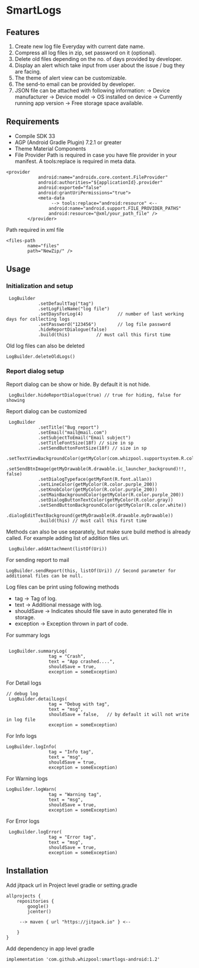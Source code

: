 # SmartLogs

## Features

1. Create new log file Everyday with current date name.
2. Compress all log files in zip, set password on it (optional).
3. Delete old files depending on the no. of days provided by developer.
4. Display an alert which take input from user about the issue / bug they are facing.
5. The theme of alert view can be customizable.
6. The send-to email can be provided by developer.
7. JSON file can be attached with following information: -> Device manufacturer -> Device model -> OS installed on device -> Currently running app version -> Free storage space available.

## Requirements

* Compile SDK 33
* AGP (Android Gradle Plugin) 7.2.1 or greater
* Theme Material Components
* File Provider Path is required in case you have file provider in your manifest. A tools:replace is required in meta data.
    
```
<provider
            android:name="androidx.core.content.FileProvider"
            android:authorities="${applicationId}.provider"
            android:exported="false"
            android:grantUriPermissions="true">
            <meta-data
                 --> tools:replace="android:resource" <--
                android:name="android.support.FILE_PROVIDER_PATHS"
                android:resource="@xml/your_path_file" />
        </provider>

```

Path required in xml file

```
<files-path
        name="files"
        path="NewZip/" />
```

## Usage

### Initialization and setup

```
 LogBuilder
            .setDefaultTag("tag")
            .setLogFileName("log file")
            .setDaysForLog(4)             // number of last working days for collecting logs
            .setPassword("123456")        // log file password
            .hideReportDialogue(false)
            .build(this)          // must call this first time

```


Old log files can also be deleted

```
LogBuilder.deleteOldLogs()
```

### Report dialog setup

Report dialog can be show or hide. By default it is not hide.

```
 LogBuilder.hideReportDialogue(true) // true for hiding, false for showing
```


Report dialog can be customized

```
 LogBuilder
            .setTitle("Bug report")
            .setEmail("mail@mail.com")
            .setSubjectToEmail("Email subject")
            .setTitleFontSize(18f) // size in sp
            .setSendButtonFontSize(18f) // size in sp
            .setTextViewBackgroundColor(getMyColor(com.whizpool.supportsystem.R.color.gray))
            .setSendBtnImage(getMyDrawable(R.drawable.ic_launcher_background)!!, false)
            .setDialogTypeface(getMyFont(R.font.allan))
            .setLineColor(getMyColor(R.color.purple_200))
            .setKnobColor(getMyColor(R.color.purple_200))
            .setMainBackgroundColor(getMyColor(R.color.purple_200))
            .setDialogButtonTextColor(getMyColor(R.color.gray))
            .setSendButtonBackgroundColor(getMyColor(R.color.white))
            .dialogEditTextBackground(getMyDrawable(R.drawable.myDrawable))
            .build(this) // must call this first time
```


Methods can also be use separately, but make sure build method is already called.
For example adding list of addition files uri.

```
 LogBuilder.addAttachment(listOf(Uri))
```


For sending report to mail

```
LogBuilder.sendReport(this, listOf(Uri)) // Second parameter for additional files can be null.
```


Log files can be print using following methods

* tag -> Tag of log.
* text -> Additional message with log.
* shouldSave -> Indicates should file save in auto generated file in storage.
* exception -> Exception thrown in part of code.

For summary logs

```

 LogBuilder.summaryLog( 
                tag = "Crash",
                text = "App crashed....",
                shouldSave = true,
                exception = someException)
```

For Detail logs

```
// debug log
 LogBuilder.detailLogs(
                tag = "Debug with tag",
                text = "msg",
                shouldSave = false,   // by default it will not write in log file
                exception = someException)
```

For Info logs

```
LogBuilder.logInfo(
                tag = "Info tag",
                text = "msg",
                shouldSave = true,
                exception = someException)
```

For Warning logs

```
LogBuilder.logWarn(
                tag = "Warning tag",
                text = "msg",
                shouldSave = true,
                exception = someException)
```

For Error logs

```
 LogBuilder.logError(
                tag = "Error tag",
                text = "msg",
                shouldSave = true,
                exception = someException)
```

## Installation
Add jitpack url in Project level gradle or setting.gradle

```
allprojects {
    repositories {
        google()
        jcenter()
        
     --> maven { url "https://jitpack.io" } <--
       
    }
}
```

Add dependency in app level gradle

```
implementation 'com.github.whizpool:smartlogs-android:1.2'
```
